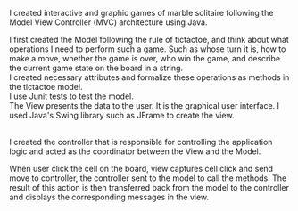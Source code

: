 I	created interactive and graphic games of marble solitaire following the Model View Controller (MVC) architecture using Java. 
<br />

I first created the Model following the rule of tictactoe, and think about what operations I need to perform such a game. Such as whose turn it is, how to make a move, whether the game is over, who win the game, and describe the current game state on the board in a string.
<br />
I created necessary attributes and formalize these operations as methods in the tictactoe model. 
<br />
I use Junit tests to test the model.
<br />
The View presents the data to the user. It is the graphical user interface. I used Java's Swing library such as JFrame to create the view.
<br />

<br />
I created the controller that is responsible for controlling the application logic and acted as the coordinator between the View and the Model.

When user click the cell on the board, view captures cell click and send move to controller, the controller sent to the model to call the methods. The result of this action is then transferred back from the model to the controller and displays the corresponding messages in the view.
